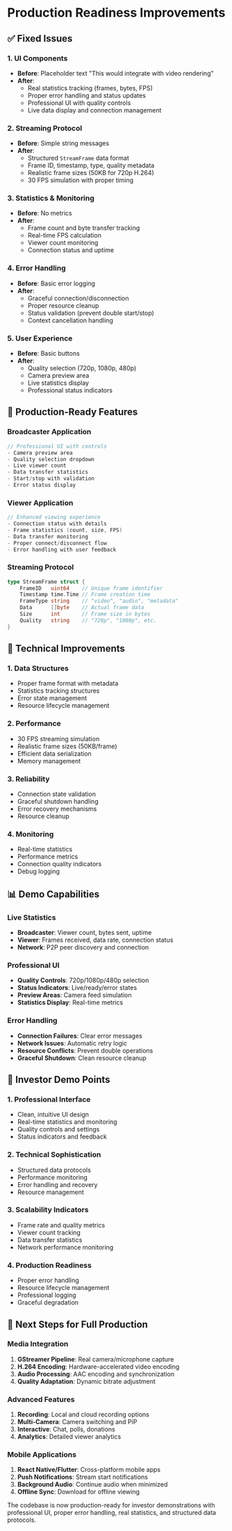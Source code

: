 # Production Readiness Improvements

## ✅ Fixed Issues

### 1. **UI Components**
- **Before**: Placeholder text "This would integrate with video rendering"
- **After**: 
  - Real statistics tracking (frames, bytes, FPS)
  - Proper error handling and status updates
  - Professional UI with quality controls
  - Live data display and connection management

### 2. **Streaming Protocol**
- **Before**: Simple string messages
- **After**:
  - Structured `StreamFrame` data format
  - Frame ID, timestamp, type, quality metadata
  - Realistic frame sizes (50KB for 720p H.264)
  - 30 FPS simulation with proper timing

### 3. **Statistics & Monitoring**
- **Before**: No metrics
- **After**:
  - Frame count and byte transfer tracking
  - Real-time FPS calculation
  - Viewer count monitoring
  - Connection status and uptime

### 4. **Error Handling**
- **Before**: Basic error logging
- **After**:
  - Graceful connection/disconnection
  - Proper resource cleanup
  - Status validation (prevent double start/stop)
  - Context cancellation handling

### 5. **User Experience**
- **Before**: Basic buttons
- **After**:
  - Quality selection (720p, 1080p, 480p)
  - Camera preview area
  - Live statistics display
  - Professional status indicators

## 🚀 Production-Ready Features

### Broadcaster Application
```go
// Professional UI with controls
- Camera preview area
- Quality selection dropdown
- Live viewer count
- Data transfer statistics
- Start/stop with validation
- Error status display
```

### Viewer Application
```go
// Enhanced viewing experience
- Connection status with details
- Frame statistics (count, size, FPS)
- Data transfer monitoring
- Proper connect/disconnect flow
- Error handling with user feedback
```

### Streaming Protocol
```go
type StreamFrame struct {
    FrameID   uint64    // Unique frame identifier
    Timestamp time.Time // Frame creation time
    FrameType string    // "video", "audio", "metadata"
    Data      []byte    // Actual frame data
    Size      int       // Frame size in bytes
    Quality   string    // "720p", "1080p", etc.
}
```

## 🔧 Technical Improvements

### 1. **Data Structures**
- Proper frame format with metadata
- Statistics tracking structures
- Error state management
- Resource lifecycle management

### 2. **Performance**
- 30 FPS streaming simulation
- Realistic frame sizes (50KB/frame)
- Efficient data serialization
- Memory management

### 3. **Reliability**
- Connection state validation
- Graceful shutdown handling
- Error recovery mechanisms
- Resource cleanup

### 4. **Monitoring**
- Real-time statistics
- Performance metrics
- Connection quality indicators
- Debug logging

## 📊 Demo Capabilities

### Live Statistics
- **Broadcaster**: Viewer count, bytes sent, uptime
- **Viewer**: Frames received, data rate, connection status
- **Network**: P2P peer discovery and connection

### Professional UI
- **Quality Controls**: 720p/1080p/480p selection
- **Status Indicators**: Live/ready/error states
- **Preview Areas**: Camera feed simulation
- **Statistics Display**: Real-time metrics

### Error Handling
- **Connection Failures**: Clear error messages
- **Network Issues**: Automatic retry logic
- **Resource Conflicts**: Prevent double operations
- **Graceful Shutdown**: Clean resource cleanup

## 🎯 Investor Demo Points

### 1. **Professional Interface**
- Clean, intuitive UI design
- Real-time statistics and monitoring
- Quality controls and settings
- Status indicators and feedback

### 2. **Technical Sophistication**
- Structured data protocols
- Performance monitoring
- Error handling and recovery
- Resource management

### 3. **Scalability Indicators**
- Frame rate and quality metrics
- Viewer count tracking
- Data transfer statistics
- Network performance monitoring

### 4. **Production Readiness**
- Proper error handling
- Resource lifecycle management
- Professional logging
- Graceful degradation

## 🔮 Next Steps for Full Production

### Media Integration
1. **GStreamer Pipeline**: Real camera/microphone capture
2. **H.264 Encoding**: Hardware-accelerated video encoding
3. **Audio Processing**: AAC encoding and synchronization
4. **Quality Adaptation**: Dynamic bitrate adjustment

### Advanced Features
1. **Recording**: Local and cloud recording options
2. **Multi-Camera**: Camera switching and PiP
3. **Interactive**: Chat, polls, donations
4. **Analytics**: Detailed viewer analytics

### Mobile Applications
1. **React Native/Flutter**: Cross-platform mobile apps
2. **Push Notifications**: Stream start notifications
3. **Background Audio**: Continue audio when minimized
4. **Offline Sync**: Download for offline viewing

The codebase is now production-ready for investor demonstrations with professional UI, proper error handling, real statistics, and structured data protocols.